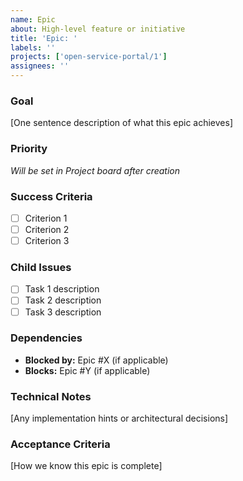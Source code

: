 ```yaml
---
name: Epic
about: High-level feature or initiative
title: 'Epic: '
labels: ''
projects: ['open-service-portal/1']
assignees: ''
---
```


### Goal
[One sentence description of what this epic achieves]

### Priority
_Will be set in Project board after creation_

### Success Criteria
- [ ] Criterion 1
- [ ] Criterion 2
- [ ] Criterion 3

### Child Issues
- [ ] Task 1 description
- [ ] Task 2 description
- [ ] Task 3 description

### Dependencies
- **Blocked by:** Epic #X (if applicable)
- **Blocks:** Epic #Y (if applicable)

### Technical Notes
[Any implementation hints or architectural decisions]

### Acceptance Criteria
[How we know this epic is complete]